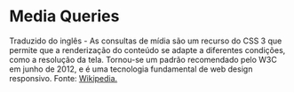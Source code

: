 # Media Queries

Traduzido do inglês - As consultas de mídia são um recurso do CSS 3 que permite que a renderização do conteúdo se adapte a diferentes condições, como a resolução da tela. Tornou-se um padrão recomendado pelo W3C em junho de 2012, e é uma tecnologia fundamental de web design responsivo. Fonte: <a href="https://en.wikipedia.org/wiki/Media_queries">Wikipedia.</a>  
